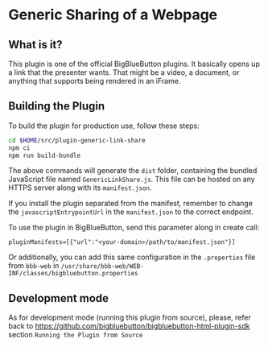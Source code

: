 # Generic Sharing of a Webpage

## What is it?

This plugin is one of the official BigBlueButton plugins. It basically opens up a link that the presenter wants. That might be a video, a document, or anything that supports being rendered in an iFrame.

## Building the Plugin

To build the plugin for production use, follow these steps:

```bash
cd $HOME/src/plugin-generic-link-share
npm ci
npm run build-bundle
```

The above commands will generate the `dist` folder, containing the bundled JavaScript file named `GenericLinkShare.js`. This file can be hosted on any HTTPS server along with its `manifest.json`.

If you install the plugin separated from the manifest, remember to change the `javascriptEntrypointUrl` in the `manifest.json` to the correct endpoint.

To use the plugin in BigBlueButton, send this parameter along in create call:

```
pluginManifests=[{"url":"<your-domain>/path/to/manifest.json"}]
```

Or additionally, you can add this same configuration in the `.properties` file from `bbb-web` in `/usr/share/bbb-web/WEB-INF/classes/bigbluebutton.properties`


## Development mode

As for development mode (running this plugin from source), please, refer back to https://github.com/bigbluebutton/bigbluebutton-html-plugin-sdk section `Running the Plugin from Source`
